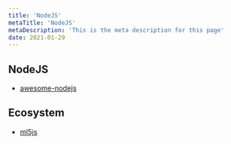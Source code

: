 ```yaml
---
title: 'NodeJS'
metaTitle: 'NodeJS'
metaDescription: 'This is the meta description for this page'
date: 2021-01-29
---
```


## NodeJS

- [awesome-nodejs](https://github.com/sindresorhus/awesome-nodejs)

## Ecosystem

- [ml5js](https://ml5js.org/)